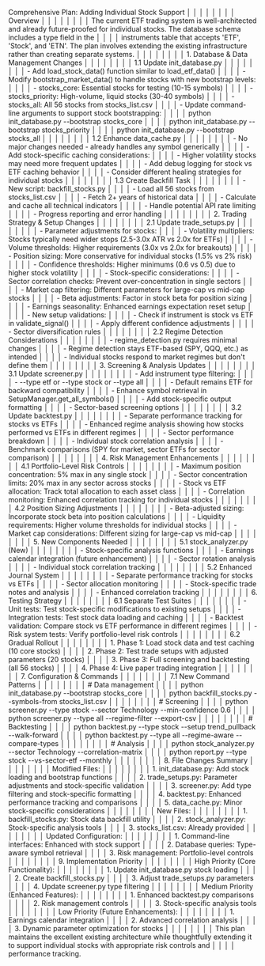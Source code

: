 Comprehensive Plan: Adding Individual Stock Support                                                                                                             │ │
│ │                                                                                                                                                                 │ │
│ │ Overview                                                                                                                                                        │ │
│ │                                                                                                                                                                 │ │
│ │ The current ETF trading system is well-architected and already future-proofed for individual stocks. The database schema includes a type field in the           │ │
│ │ instruments table that accepts 'ETF', 'Stock', and 'ETN'. The plan involves extending the existing infrastructure rather than creating separate systems.        │ │
│ │                                                                                                                                                                 │ │
│ │ 1. Database & Data Management Changes                                                                                                                           │ │
│ │                                                                                                                                                                 │ │
│ │ 1.1 Update init_database.py                                                                                                                                     │ │
│ │                                                                                                                                                                 │ │
│ │ - Add load_stock_data() function similar to load_etf_data()                                                                                                     │ │
│ │ - Modify bootstrap_market_data() to handle stocks with new bootstrap levels:                                                                                    │ │
│ │   - stocks_core: Essential stocks for testing (10-15 symbols)                                                                                                   │ │
│ │   - stocks_priority: High-volume, liquid stocks (30-40 symbols)                                                                                                 │ │
│ │   - stocks_all: All 56 stocks from stocks_list.csv                                                                                                              │ │
│ │ - Update command-line arguments to support stock bootstrapping:                                                                                                 │ │
│ │ python init_database.py --bootstrap stocks_core                                                                                                                 │ │
│ │ python init_database.py --bootstrap stocks_priority                                                                                                             │ │
│ │ python init_database.py --bootstrap stocks_all                                                                                                                  │ │
│ │                                                                                                                                                                 │ │
│ │ 1.2 Enhance data_cache.py                                                                                                                                       │ │
│ │                                                                                                                                                                 │ │
│ │ - No major changes needed - already handles any symbol generically                                                                                              │ │
│ │ - Add stock-specific caching considerations:                                                                                                                    │ │
│ │   - Higher volatility stocks may need more frequent updates                                                                                                     │ │
│ │   - Add debug logging for stock vs ETF caching behavior                                                                                                         │ │
│ │   - Consider different healing strategies for individual stocks                                                                                                 │ │
│ │                                                                                                                                                                 │ │
│ │ 1.3 Create Backfill Task                                                                                                                                        │ │
│ │                                                                                                                                                                 │ │
│ │ - New script: backfill_stocks.py                                                                                                                                │ │
│ │   - Load all 56 stocks from stocks_list.csv                                                                                                                     │ │
│ │   - Fetch 2+ years of historical data                                                                                                                           │ │
│ │   - Calculate and cache all technical indicators                                                                                                                │ │
│ │   - Handle potential API rate limiting                                                                                                                          │ │
│ │   - Progress reporting and error handling                                                                                                                       │ │
│ │                                                                                                                                                                 │ │
│ │ 2. Trading Strategy & Setup Changes                                                                                                                             │ │
│ │                                                                                                                                                                 │ │
│ │ 2.1 Update trade_setups.py                                                                                                                                      │ │
│ │                                                                                                                                                                 │ │
│ │ - Parameter adjustments for stocks:                                                                                                                             │ │
│ │   - Volatility multipliers: Stocks typically need wider stops (2.5-3.0x ATR vs 2.0x for ETFs)                                                                   │ │
│ │   - Volume thresholds: Higher requirements (3.0x vs 2.0x for breakouts)                                                                                         │ │
│ │   - Position sizing: More conservative for individual stocks (1.5% vs 2% risk)                                                                                  │ │
│ │   - Confidence thresholds: Higher minimums (0.6 vs 0.5) due to higher stock volatility                                                                          │ │
│ │ - Stock-specific considerations:                                                                                                                                │ │
│ │   - Sector correlation checks: Prevent over-concentration in single sectors                                                                                     │ │
│ │   - Market cap filtering: Different parameters for large-cap vs mid-cap stocks                                                                                  │ │
│ │   - Beta adjustments: Factor in stock beta for position sizing                                                                                                  │ │
│ │   - Earnings seasonality: Enhanced earnings expectation reset setup                                                                                             │ │
│ │ - New setup validations:                                                                                                                                        │ │
│ │   - Check if instrument is stock vs ETF in validate_signal()                                                                                                    │ │
│ │   - Apply different confidence adjustments                                                                                                                      │ │
│ │   - Sector diversification rules                                                                                                                                │ │
│ │                                                                                                                                                                 │ │
│ │ 2.2 Regime Detection Considerations                                                                                                                             │ │
│ │                                                                                                                                                                 │ │
│ │ - regime_detection.py requires minimal changes                                                                                                                  │ │
│ │ - Regime detection stays ETF-based (SPY, QQQ, etc.) as intended                                                                                                 │ │
│ │ - Individual stocks respond to market regimes but don't define them                                                                                             │ │
│ │                                                                                                                                                                 │ │
│ │ 3. Screening & Analysis Updates                                                                                                                                 │ │
│ │                                                                                                                                                                 │ │
│ │ 3.1 Update screener.py                                                                                                                                          │ │
│ │                                                                                                                                                                 │ │
│ │ - Add instrument type filtering:                                                                                                                                │ │
│ │   - --type etf or --type stock or --type all                                                                                                                    │ │
│ │   - Default remains ETF for backward compatibility                                                                                                              │ │
│ │ - Enhance symbol retrieval in SetupManager.get_all_symbols()                                                                                                    │ │
│ │ - Add stock-specific output formatting                                                                                                                          │ │
│ │ - Sector-based screening options                                                                                                                                │ │
│ │                                                                                                                                                                 │ │
│ │ 3.2 Update backtest.py                                                                                                                                          │ │
│ │                                                                                                                                                                 │ │
│ │ - Separate performance tracking for stocks vs ETFs                                                                                                              │ │
│ │ - Enhanced regime analysis showing how stocks performed vs ETFs in different regimes                                                                            │ │
│ │ - Sector performance breakdown                                                                                                                                  │ │
│ │ - Individual stock correlation analysis                                                                                                                         │ │
│ │ - Benchmark comparisons (SPY for market, sector ETFs for sector comparison)                                                                                     │ │
│ │                                                                                                                                                                 │ │
│ │ 4. Risk Management Enhancements                                                                                                                                 │ │
│ │                                                                                                                                                                 │ │
│ │ 4.1 Portfolio-Level Risk Controls                                                                                                                               │ │
│ │                                                                                                                                                                 │ │
│ │ - Maximum position concentration: 5% max in any single stock                                                                                                    │ │
│ │ - Sector concentration limits: 20% max in any sector across stocks                                                                                              │ │
│ │ - Stock vs ETF allocation: Track total allocation to each asset class                                                                                           │ │
│ │ - Correlation monitoring: Enhanced correlation tracking for individual stocks                                                                                   │ │
│ │                                                                                                                                                                 │ │
│ │ 4.2 Position Sizing Adjustments                                                                                                                                 │ │
│ │                                                                                                                                                                 │ │
│ │ - Beta-adjusted sizing: Incorporate stock beta into position calculations                                                                                       │ │
│ │ - Liquidity requirements: Higher volume thresholds for individual stocks                                                                                        │ │
│ │ - Market cap considerations: Different sizing for large-cap vs mid-cap                                                                                          │ │
│ │                                                                                                                                                                 │ │
│ │ 5. New Components Needed                                                                                                                                        │ │
│ │                                                                                                                                                                 │ │
│ │ 5.1 stock_analyzer.py (New)                                                                                                                                     │ │
│ │                                                                                                                                                                 │ │
│ │ - Stock-specific analysis functions                                                                                                                             │ │
│ │ - Earnings calendar integration (future enhancement)                                                                                                            │ │
│ │ - Sector rotation analysis                                                                                                                                      │ │
│ │ - Individual stock correlation tracking                                                                                                                         │ │
│ │                                                                                                                                                                 │ │
│ │ 5.2 Enhanced Journal System                                                                                                                                     │ │
│ │                                                                                                                                                                 │ │
│ │ - Separate performance tracking for stocks vs ETFs                                                                                                              │ │
│ │ - Sector allocation monitoring                                                                                                                                  │ │
│ │ - Stock-specific trade notes and analysis                                                                                                                       │ │
│ │ - Enhanced correlation tracking                                                                                                                                 │ │
│ │                                                                                                                                                                 │ │
│ │ 6. Testing Strategy                                                                                                                                             │ │
│ │                                                                                                                                                                 │ │
│ │ 6.1 Separate Test Suites                                                                                                                                        │ │
│ │                                                                                                                                                                 │ │
│ │ - Unit tests: Test stock-specific modifications to existing setups                                                                                              │ │
│ │ - Integration tests: Test stock data loading and caching                                                                                                        │ │
│ │ - Backtest validation: Compare stock vs ETF performance in different regimes                                                                                    │ │
│ │ - Risk system tests: Verify portfolio-level risk controls                                                                                                       │ │
│ │                                                                                                                                                                 │ │
│ │ 6.2 Gradual Rollout                                                                                                                                             │ │
│ │                                                                                                                                                                 │ │
│ │ 1. Phase 1: Load stock data and test caching (10 core stocks)                                                                                                   │ │
│ │ 2. Phase 2: Test trade setups with adjusted parameters (20 stocks)                                                                                              │ │
│ │ 3. Phase 3: Full screening and backtesting (all 56 stocks)                                                                                                      │ │
│ │ 4. Phase 4: Live paper trading integration                                                                                                                      │ │
│ │                                                                                                                                                                 │ │
│ │ 7. Configuration & Commands                                                                                                                                     │ │
│ │                                                                                                                                                                 │ │
│ │ 7.1 New Command Patterns                                                                                                                                        │ │
│ │                                                                                                                                                                 │ │
│ │ # Data management                                                                                                                                               │ │
│ │ python init_database.py --bootstrap stocks_core                                                                                                                 │ │
│ │ python backfill_stocks.py --symbols-from stocks_list.csv                                                                                                        │ │
│ │                                                                                                                                                                 │ │
│ │ # Screening                                                                                                                                                     │ │
│ │ python screener.py --type stock --sector Technology --min-confidence 0.6                                                                                        │ │
│ │ python screener.py --type all --regime-filter --export-csv                                                                                                      │ │
│ │                                                                                                                                                                 │ │
│ │ # Backtesting                                                                                                                                                   │ │
│ │ python backtest.py --type stock --setup trend_pullback --walk-forward                                                                                           │ │
│ │ python backtest.py --type all --regime-aware --compare-types                                                                                                    │ │
│ │                                                                                                                                                                 │ │
│ │ # Analysis                                                                                                                                                      │ │
│ │ python stock_analyzer.py --sector Technology --correlation-matrix                                                                                               │ │
│ │ python report.py --type stock --vs-sector-etf --monthly                                                                                                         │ │
│ │                                                                                                                                                                 │ │
│ │ 8. File Changes Summary                                                                                                                                         │ │
│ │                                                                                                                                                                 │ │
│ │ Modified Files:                                                                                                                                                 │ │
│ │                                                                                                                                                                 │ │
│ │ 1. init_database.py: Add stock loading and bootstrap functions                                                                                                  │ │
│ │ 2. trade_setups.py: Parameter adjustments and stock-specific validation                                                                                         │ │
│ │ 3. screener.py: Add type filtering and stock-specific formatting                                                                                                │ │
│ │ 4. backtest.py: Enhanced performance tracking and comparisons                                                                                                   │ │
│ │ 5. data_cache.py: Minor stock-specific considerations                                                                                                           │ │
│ │                                                                                                                                                                 │ │
│ │ New Files:                                                                                                                                                      │ │
│ │                                                                                                                                                                 │ │
│ │ 1. backfill_stocks.py: Stock data backfill utility                                                                                                              │ │
│ │ 2. stock_analyzer.py: Stock-specific analysis tools                                                                                                             │ │
│ │ 3. stocks_list.csv: Already provided                                                                                                                            │ │
│ │                                                                                                                                                                 │ │
│ │ Updated Configuration:                                                                                                                                          │ │
│ │                                                                                                                                                                 │ │
│ │ 1. Command-line interfaces: Enhanced with stock support                                                                                                         │ │
│ │ 2. Database queries: Type-aware symbol retrieval                                                                                                                │ │
│ │ 3. Risk management: Portfolio-level controls                                                                                                                    │ │
│ │                                                                                                                                                                 │ │
│ │ 9. Implementation Priority                                                                                                                                      │ │
│ │                                                                                                                                                                 │ │
│ │ High Priority (Core Functionality):                                                                                                                             │ │
│ │                                                                                                                                                                 │ │
│ │ 1. Update init_database.py stock loading                                                                                                                        │ │
│ │ 2. Create backfill_stocks.py                                                                                                                                    │ │
│ │ 3. Adjust trade_setups.py parameters                                                                                                                            │ │
│ │ 4. Update screener.py type filtering                                                                                                                            │ │
│ │                                                                                                                                                                 │ │
│ │ Medium Priority (Enhanced Features):                                                                                                                            │ │
│ │                                                                                                                                                                 │ │
│ │ 1. Enhanced backtest.py comparisons                                                                                                                             │ │
│ │ 2. Risk management controls                                                                                                                                     │ │
│ │ 3. Stock-specific analysis tools                                                                                                                                │ │
│ │                                                                                                                                                                 │ │
│ │ Low Priority (Future Enhancements):                                                                                                                             │ │
│ │                                                                                                                                                                 │ │
│ │ 1. Earnings calendar integration                                                                                                                                │ │
│ │ 2. Advanced correlation analysis                                                                                                                                │ │
│ │ 3. Dynamic parameter optimization for stocks                                                                                                                    │ │
│ │                                                                                                                                                                 │ │
│ │ This plan maintains the excellent existing architecture while thoughtfully extending it to support individual stocks with appropriate risk controls and         │ │
│ │ performance tracking.             